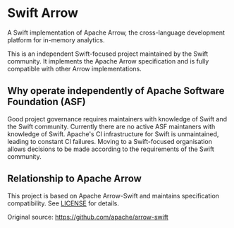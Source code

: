 # Swift Arrow

A Swift implementation of Apache Arrow, the cross-language development 
platform for in-memory analytics.

This is an independent Swift-focused project maintained by the Swift 
community. It implements the Apache Arrow specification and is fully 
compatible with other Arrow implementations.

## Why operate independently of Apache Software Foundation (ASF)

Good project governance requires maintainers with knowledge of Swift and the
Swift community. Currently there are no active ASF maintaners with knowledge of 
Swift. Apache's CI infrastructure for Swift is unmaintained, leading to constant
CI failures. Moving to a Swift-focused organisation allows decisions to be made
according to the requirements of the Swift community.

## Relationship to Apache Arrow
This project is based on Apache Arrow-Swift and maintains specification 
compatibility. See [LICENSE](LICENSE) for details.

Original source: https://github.com/apache/arrow-swift
